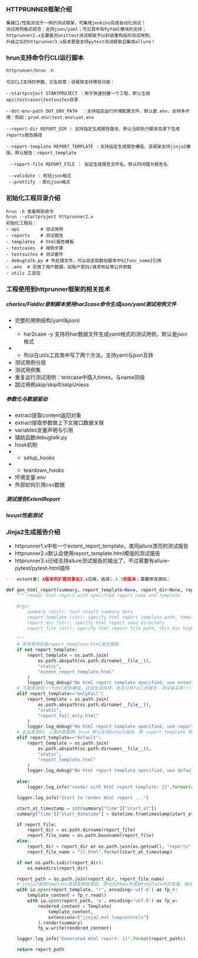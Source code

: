 ### HTTPRUNNER框架介绍
```大疆
集接口/性能测试于一体的测试框架，可集成jenkins完成自动化测试！
测试用例格式规范：支持json/yaml；可见其中有PyYaml模块的支持；
httprunner2.x主要是对unittest测试框架予以封装重构组织测试用例，
升级之后的httprunner3.x版本更是支持pytest测试框架且集成allure！
```

### hrun支持命令行CLI运行脚本
```
httprunner/hrun -h

可见CLI支持的参数，见名知意：该框架支持哪些功能：

--startproject STARTPROJECT ：用于快速创建一个工程，默认生成api\testcases\testsuites目录

--dot-env-path DOT_ENV_PATH  ：支持指定运行环境配置文件，默认是.env，支持多环境：例如：prod.env\test.env\uat.env

--report-dir REPORT_DIR	: 支持指定生成报告路径，默认当前执行脚本目录下生成reports报告路径

--report-template REPORT_TEMPLATE ：支持指定生成报告模版，该框架支持jinja2模版，默认报告：report_template

 --report-file REPORT_FILE ： 指定生成报告文件名，默认时间错为报告名
 
 --validate	: 校验json格式
 --prettify	：美化json格式
```

### 初始化工程目录介绍
```
hrun -h 查看帮助命令
hrun --startproject httprunner2.x
初始化工程后：
- api		 # 测试用例
- reports    # 测试报告
- templates  # html报告模板
- testcases  # 用例步骤
- testsuites # 测试套件
- debugtalk.py # 热处理文件，可以自定函数在脚本中${func_name}引用
- .env  # 存放了用户数据，如账户密码/请求地址等公共参数
- utils 工具包
```

### 工程使用到httprunner框架的相关技术
##### charles/Fiddler录制脚本使用har2case命令生成json/yaml测试用例文件
- 完整的用例结构(yaml&json)
- - har2case -y 支持将har数据文件生成yaml格式的测试用例，默认是json格式
- - 所以在utils工具类中写了两个方法，支持yaml与json互转
- 测试用例分层
- 测试用例集
- 重复运行测试用例：testcase中插入times，与name同级
- 跳过用例skip/skipIf/skipUnless
##### 参数化与数据驱动
- extract提取content返回对象
- extract提取参数做上下文接口数据关联
- variables变量声明与引用
- 辅助函数debugtalk.py
- hook机制
- - setup_hooks
- - teardown_hooks
- 环境变量.env
- 外部如何引用csv数据
##### 测试报告ExtentReport
##### locust性能测试


### Jinja2生成报告介绍
- httprunner1.x中有一个extent_report_template，类同allure漂亮的测试报告
- httprunner2.x默认会使用report_template.html模版的测试报告
- httprunner3.x已经支持allure测试报告的输出了，不过需要有allure-pytest/pytest-html插件
```python
- - extent拿1.x版本的扩展目录在2.x应用，选择2.4.3的版本；需要修改源码：

def gen_html_report(summary, report_template=None, report_dir=None, report_file=None):
    """ render html report with specified report name and template

    Args:
        summary (dict): test result summary data
        report_template (str): specify html report template path, template should be in Jinja2 format.
        report_dir (str): specify html report save directory
        report_file (str): specify html report file path, this has higher priority than specifying report dir.

    """
    # 原来使用的是report_template.html报告模版
    if not report_template:
        report_template = os.path.join(
            os.path.abspath(os.path.dirname(__file__)),
            "static",
            "extent_report_template.html"
        )
        logger.log_debug("No html report template specified, use extent_report_template.")
    # 下面使用另一个html报告模版，试试生成啥样，是否只有fail的报告：测试未实现!!!
    elif report_template=="onlyFail":
        report_template = os.path.join(
            os.path.abspath(os.path.dirname(__file__)),
            "static",
            "report_fail_only.html"
        )
        logger.log_debug("No html report template specified, use report_fail_only.")
    # 此处是源码，上面的是替换，hrun 默认生成extent报告，若 report_template 带上default则生成原报告样式
    elif report_template=="default":
        report_template = os.path.join(
            os.path.abspath(os.path.dirname(__file__)),
            "static",
            "report_template.html"
        )
        logger.log_debug("No html report template specified, use default_report_template.")
        
    else:
        logger.log_info("render with html report template: {}".format(report_template))

    logger.log_info("Start to render Html report ...")

    start_at_timestamp = int(summary["time"]["start_at"])
    summary["time"]["start_datetime"] = datetime.fromtimestamp(start_at_timestamp).strftime('%Y-%m-%d %H:%M:%S')

    if report_file:
        report_dir = os.path.dirname(report_file)
        report_file_name = os.path.basename(report_file)
    else:
        report_dir = report_dir or os.path.join(os.getcwd(), "reports")
        report_file_name = "{}.html".format(start_at_timestamp)

    if not os.path.isdir(report_dir):
        os.makedirs(report_dir)

    report_path = os.path.join(report_dir, report_file_name)
    # jinja2使用Template类读取模版类容，讲对应的key传递给template中的变量，输出到report_path
    with io.open(report_template, "r", encoding='utf-8') as fp_r:
        template_content = fp_r.read()
        with io.open(report_path, 'w', encoding='utf-8') as fp_w:
            rendered_content = Template(
                template_content,
                extensions=["jinja2.ext.loopcontrols"]
            ).render(summary)
            fp_w.write(rendered_content)

    logger.log_info("Generated Html report: {}".format(report_path))

    return report_path
```